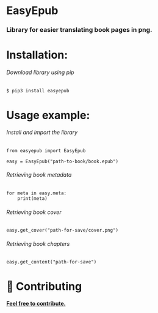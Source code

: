 # EasyEpub
### Library for easier translating book pages in png.

# Installation:

###### Download library using pip
```bash
$ pip3 install easyepub
```

# Usage example:
###### Install and import the library
```python3
from easyepub import EasyEpub

easy = EasyEpub("path-to-book/book.epub")
```
###### Retrieving book metadata
```python3
for meta in easy.meta:
    print(meta)
```
###### Retrieving book cover
```python3
easy.get_cover("path-for-save/cover.png")
```
###### Retrieving book chapters
```python3
easy.get_content("path-for-save")
```
# 🤝 Contributing
#### <a href="https://github.com/xcaq/spotify-to-vk/graphs/contributors" align=center>Feel free to contribute.</a>

